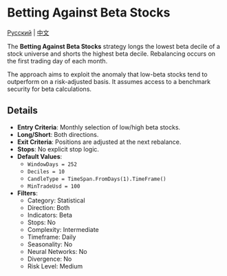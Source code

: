 # Betting Against Beta Stocks
[Русский](README_ru.md) | [中文](README_zh.md)

The **Betting Against Beta Stocks** strategy longs the lowest beta decile of a stock universe and shorts the highest beta decile. Rebalancing occurs on the first trading day of each month.

The approach aims to exploit the anomaly that low-beta stocks tend to outperform on a risk-adjusted basis. It assumes access to a benchmark security for beta calculations.

## Details
- **Entry Criteria**: Monthly selection of low/high beta stocks.
- **Long/Short**: Both directions.
- **Exit Criteria**: Positions are adjusted at the next rebalance.
- **Stops**: No explicit stop logic.
- **Default Values**:
  - `WindowDays = 252`
  - `Deciles = 10`
  - `CandleType = TimeSpan.FromDays(1).TimeFrame()`
  - `MinTradeUsd = 100`
- **Filters**:
  - Category: Statistical
  - Direction: Both
  - Indicators: Beta
  - Stops: No
  - Complexity: Intermediate
  - Timeframe: Daily
  - Seasonality: No
  - Neural Networks: No
  - Divergence: No
  - Risk Level: Medium
